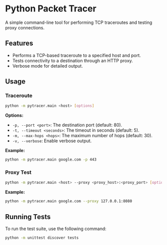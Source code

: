 # Python Packet Tracer

A simple command-line tool for performing TCP traceroutes and testing proxy connections.

## Features

*   Performs a TCP-based traceroute to a specified host and port.
*   Tests connectivity to a destination through an HTTP proxy.
*   Verbose mode for detailed output.

## Usage

### Traceroute

```bash
python -m pytracer.main <host> [options]
```

**Options:**

*   `-p, --port <port>`: The destination port (default: 80).
*   `-t, --timeout <seconds>`: The timeout in seconds (default: 5).
*   `-m, --max-hops <hops>`: The maximum number of hops (default: 30).
*   `-v, --verbose`: Enable verbose output.

**Example:**

```bash
python -m pytracer.main google.com -p 443
```

### Proxy Test

```bash
python -m pytracer.main <host> --proxy <proxy_host>:<proxy_port> [options]
```

**Example:**

```bash
python -m pytracer.main google.com --proxy 127.0.0.1:8080
```

## Running Tests

To run the test suite, use the following command:

```bash
python -m unittest discover tests
```
